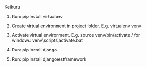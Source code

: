 Keikuru

1) Run: pip install virtualenv

2) Create virtual environment in project folder. E.g. virtualenv venv
3) Activate virtual environment. E.g. source venv/bin/activate / for windows: venv\scripts\activate.bat
4) Run: pip install django
5) Run: pip install djangorestframework
